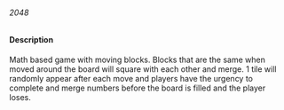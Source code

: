 ###### 2048

#### Description 
Math based game with moving blocks. Blocks that are the same when moved around 
the board will square with each other and merge. 1 tile will randomly appear after each move and players have the urgency to complete and merge numbers before the board is filled and the player loses. 

